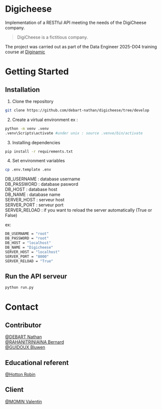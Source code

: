 # Digicheese

Implementation of a RESTful API meeting the needs of the DigiCheese company.
> DigiCheese is a fictitious company.

The project was carried out as part of the Data Engineer 2025-D04 training course at [Diginamic](https://www.diginamic.fr/)  


# Getting Started

## Installation 

1. Clone the repository
```bash
git clone https://github.com/debart-nathan/digicheese/tree/develop
```

2. Create a virtual environment
ex :
```bash
python -m venv .venv
.venv\Scripts\activate #under unix : source .venve/bin/activate
```

3. Installing dependencies
```bash
pip install -r requirements.txt
```

4. Set environment variables
```bash
cp .env.template .env
```
DB_USERNAME : database username  
DB_PASSWORD : database pasword   
DB_HOST : database host  
DB_NAME : database name  
SERVER_HOST : serveur host  
SERVER_PORT : serveur port  
SERVER_RELOAD : if you want to reload the server automatically (True or False)  

ex:
```bash
DB_USERNAME = "root"
DB_PASSWORD = "root"
DB_HOST = "localhost"
DB_NAME = "Digicheese"
SERVER_HOST = "localhost"
SERVER_PORT = "8000"
SERVER_RELOAD = "True"
```
## Run the API serveur

```bash
python run.py
```

# Contact

## Contributor

[@DEBART Nathan](github.com/debart-nathan)  
[@RAHANITRINIAINA Bernard](https://github.com/Bernardinh0)  
[@GUIDOUX Bluwen](https://github.com/Bluwen)

## Educational referent
[@Hotton Robin](mailto:rhotton@diginamic-formation.fr)  

## Client
[@MOMIN Valentin](mailto:vmomin@diginamic-formation.fr)